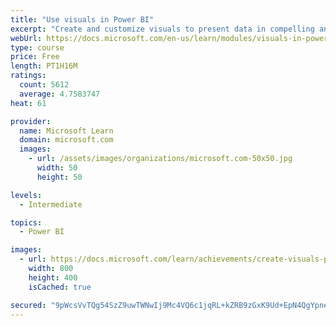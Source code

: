 ```yaml
---
title: "Use visuals in Power BI"
excerpt: "Create and customize visuals to present data in compelling and insightful ways."
webUrl: https://docs.microsoft.com/en-us/learn/modules/visuals-in-power-bi/
type: course
price: Free
length: PT1H16M
ratings:
  count: 5612
  average: 4.7583747
heat: 61

provider:
  name: Microsoft Learn
  domain: microsoft.com
  images:
    - url: /assets/images/organizations/microsoft.com-50x50.jpg
      width: 50
      height: 50

levels:
  - Intermediate

topics:
  - Power BI

images:
  - url: https://docs.microsoft.com/learn/achievements/create-visuals-power-bi-desktop-social.png
    width: 800
    height: 400
    isCached: true

secured: "9pWcsVvTQg54SzZ9uwTWNwIj9Mc4VQ6c1jqRL+kZRB9zGxK9Ud+EpN4QgYpnekLs+U0/j1O7BpxUUqOH0rUX2bqJU8d4F4GpLOydh898lJN+wj4FAcahcfsZueLdZBiC8UK69Uwvi/g1O33VcBzKL/bfW+aOZcWGmWN4NXZKe1GcowV5ORAzoBeBNdpn4SZEa1wHeyHh0XD4PIzxBtRZWZZ49yVF2i5gMCY5Li6NIdtLBaN9JdU1EAEjNTtgBbpTags+rZRGcWq86RxD1X2eB63B88rg0jQf30HCR2ZmNk7V0Pesgwn42YjWYaZhDnEWC/qWl8ZGUX+DYihWNkChOz1Fvto+Nuf6Bem0ZEOzAS16yIdaZbOm4NTxAue9KHdVx5yaJSaKak7RY7modZ9bqiqwKJLPKPhkdCeZqcDV0Ow=;Tw4RAVhYiIhT2R54Wa4llw=="
---
```



